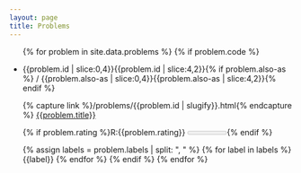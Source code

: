 ```yaml
---
layout: page
title: Problems
---
```


<ul>

{% for problem in site.data.problems %}
{% if problem.code %}
<li>
  <tiny>{{problem.id | slice:0,4}}</tiny>{{problem.id | slice:4,2}}{% if problem.also-as %} / <tiny>{{problem.also-as | slice:0,4}}</tiny>{{problem.also-as | slice:4,2}}{% endif %}

  {% capture link %}/problems/{{problem.id | slugify}}.html{% endcapture %}
  <a href="{{ link }}">
    {{problem.title}}
  </a>

  {% if problem.rating %}<rating>R:{{problem.rating}} <meter min=800 max=3600 value="{{problem.rating}}"/></rating>{% endif %}

  <labels>
  {% assign labels = problem.labels | split: ", " %}
  {% for label in labels %}
    <span class="badge tiny rounded-pill bg-warning text-dark">{{label}}</span>
  {% endfor %}
  </labels>
{% endif %}
{% endfor %}
